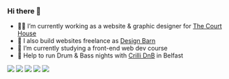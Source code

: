 ### Hi there 👋

- 👨‍⚖️ I’m currently working as a website & graphic designer for [The Court House](https://courthousebangor.com/)
- 🏡 I also build websites freelance as [Design Barn](https://designbarn.co.uk/)
- 🌱 I’m currently studying a front-end web dev course
- 💃 Help to run Drum & Bass nights with [Crilli DnB](https://linktr.ee/Crillidnb) in Belfast

<img src="https://img.shields.io/badge/Adobe%20Creative%20Cloud-DA1F26?style=for-the-badge&logo=Adobe%20Creative%20Cloud&logoColor=white" />  <img src="https://img.shields.io/badge/HTML5-E34F26?style=for-the-badge&logo=html5&logoColor=white" />  <img src="https://img.shields.io/badge/CSS3-1572B6?style=for-the-badge&logo=css3&logoColor=white" />  <img src="https://img.shields.io/badge/JavaScript-323330?style=for-the-badge&logo=javascript&logoColor=F7DF1E" />  <img src="https://img.shields.io/badge/Edx-193A3E?style=for-the-badge&logo=edx&logoColor=white" />
